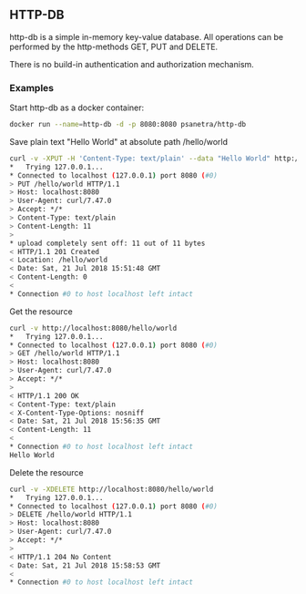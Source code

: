 ## HTTP-DB

http-db is a simple in-memory key-value database. All operations can be performed by the http-methods GET, PUT and DELETE.

There is no build-in authentication and authorization mechanism.

### Examples

Start http-db as a docker container:

```sh
docker run --name=http-db -d -p 8080:8080 psanetra/http-db
```

Save plain text "Hello World" at absolute path /hello/world

```sh
curl -v -XPUT -H 'Content-Type: text/plain' --data "Hello World" http://localhost:8080/hello/world
*   Trying 127.0.0.1...
* Connected to localhost (127.0.0.1) port 8080 (#0)
> PUT /hello/world HTTP/1.1
> Host: localhost:8080
> User-Agent: curl/7.47.0
> Accept: */*
> Content-Type: text/plain
> Content-Length: 11
> 
* upload completely sent off: 11 out of 11 bytes
< HTTP/1.1 201 Created
< Location: /hello/world
< Date: Sat, 21 Jul 2018 15:51:48 GMT
< Content-Length: 0
< 
* Connection #0 to host localhost left intact
```

Get the resource

```sh
curl -v http://localhost:8080/hello/world
*   Trying 127.0.0.1...
* Connected to localhost (127.0.0.1) port 8080 (#0)
> GET /hello/world HTTP/1.1
> Host: localhost:8080
> User-Agent: curl/7.47.0
> Accept: */*
> 
< HTTP/1.1 200 OK
< Content-Type: text/plain
< X-Content-Type-Options: nosniff
< Date: Sat, 21 Jul 2018 15:56:35 GMT
< Content-Length: 11
< 
* Connection #0 to host localhost left intact
Hello World
```

Delete the resource 

```sh
curl -v -XDELETE http://localhost:8080/hello/world
*   Trying 127.0.0.1...
* Connected to localhost (127.0.0.1) port 8080 (#0)
> DELETE /hello/world HTTP/1.1
> Host: localhost:8080
> User-Agent: curl/7.47.0
> Accept: */*
> 
< HTTP/1.1 204 No Content
< Date: Sat, 21 Jul 2018 15:58:53 GMT
< 
* Connection #0 to host localhost left intact
```
